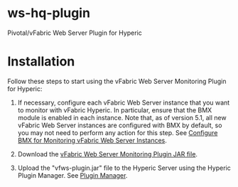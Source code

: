 ws-hq-plugin
============
Pivotal/vFabric Web Server Plugin for Hyperic


Installation
============
Follow these steps to start using the vFabric Web Server Monitoring Plugin for Hyperic:

1. If necessary, configure each vFabric Web Server instance that you want to monitor with vFabric Hyperic.  In particular, ensure that the BMX module is enabled in each instance.   Note that, as of version 5.1, all new vFabric Web Server instances are configured with BMX by default, so you may not need to perform any action for this step. See [Configure BMX for Monitoring vFabric Web Server Instances](http://pubs.vmware.com/vfabric52/index.jsp?topic=/com.vmware.vfabric.web-server.5.2/web-server/config-mod-bmx.html).

2. Download the [vFabric Web Server Monitoring Plugin JAR file](https://public.vfabric.com.s3.amazonaws.com/vfabric-plugins/vfws/1.3/vfws-plugin.jar).

3. Upload the "vfws-plugin.jar" file to the Hyperic Server using the Hyperic Plugin Manager.  See [Plugin Manager](http://pubs.vmware.com/vfabricHyperic50/index.jsp?topic=/com.vmware.vfabric.hyperic.5.0/ui-Administration.Plugin.Manager.html).


